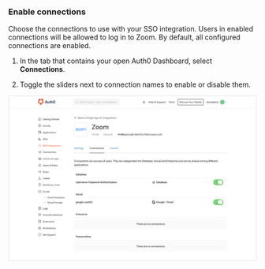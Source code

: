 ### Enable connections

Choose the connections to use with your SSO integration. Users in enabled connections will be allowed to log in to Zoom. By default, all configured connections are enabled.

1. In the tab that contains your open Auth0 Dashboard, select **Connections**.

2. Toggle the sliders next to connection names to enable or disable them.

![Enable/Disable Connections](/media/articles/dashboard/sso-integrations/settings-connections-zoom.png)